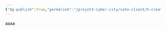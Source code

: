 ```yaml
---
{"dg-publish":true,"permalink":"/projet3-cyber-city/cote-client/5-creation-de-personnage/"}
---
```


aaaa
